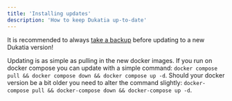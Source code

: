 ```yaml
---
title: 'Installing updates'
description: 'How to keep Dukatia up-to-date'
---
```


It is recommended to always [take a backup](backup) before updating to a new Dukatia version!  

Updating is as simple as pulling in the new docker images.
If you run on docker compose you can update with a simple command: `docker compose pull && docker compose down && docker compose up -d`. Should your docker version be a bit older you need to alter the command slightly: `docker-compose pull && docker-compose down && docker-compose up -d`.  
